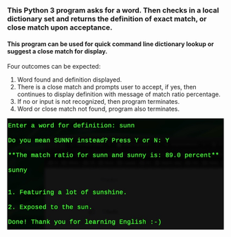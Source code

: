 
### This Python 3 program asks for a word. Then checks in a local dictionary set and returns the definition of exact match, or close match upon acceptance.

#### This program can be used for quick command line dictionary lookup or suggest a close match for display.

Four outcomes can be expected:

1. Word found and definition displayed.
2. There is a close match and prompts user to accept, if yes, then continues to display definition with message of match ratio percentage.
3. If no or input is not recognized, then program terminates.
4. Word or close match not found, program also terminates.



![Python Local Dictionary](https://github.com/palden/interactive-english-dictionary/blob/master/Python%20local%20dictionary.jpg)
